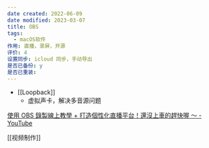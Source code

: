 ```yaml
---
date created: 2022-06-09
date modified: 2023-03-07
title: OBS
tags:
  - macOS软件
作用: 直播，录屏，开源
评价: 4
设置同步: icloud 同步，手动导出
是否已备份: y
是否已重装:
---
```

- [[Loopback]]
	- 虚拟声卡，解决多音源问题

[使用 OBS 錄製線上教學 + 打造個性化直播平台！還沒上車的趕快喔 ～ - YouTube](https://www.youtube.com/watch?v=GFJQLY3ldGs)

[[视频制作]]
